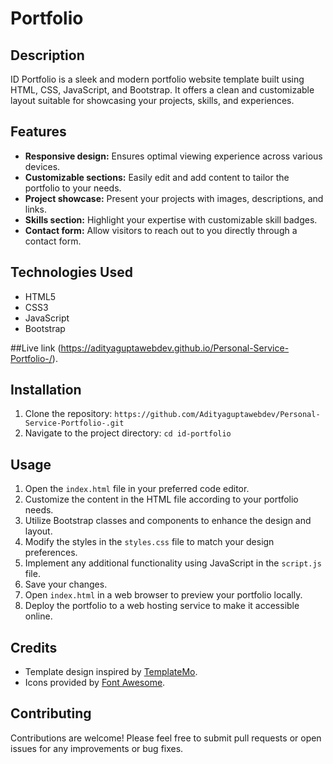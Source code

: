 # Portfolio

## Description
ID Portfolio is a sleek and modern portfolio website template built using HTML, CSS, JavaScript, and Bootstrap. It offers a clean and customizable layout suitable for showcasing your projects, skills, and experiences.

## Features
- **Responsive design:** Ensures optimal viewing experience across various devices.
- **Customizable sections:** Easily edit and add content to tailor the portfolio to your needs.
- **Project showcase:** Present your projects with images, descriptions, and links.
- **Skills section:** Highlight your expertise with customizable skill badges.
- **Contact form:** Allow visitors to reach out to you directly through a contact form.

## Technologies Used
- HTML5
- CSS3
- JavaScript
- Bootstrap

##Live link (https://adityaguptawebdev.github.io/Personal-Service-Portfolio-/). 
## Installation
1. Clone the repository: `https://github.com/Adityaguptawebdev/Personal-Service-Portfolio-.git`
2. Navigate to the project directory: `cd id-portfolio`

## Usage
1. Open the `index.html` file in your preferred code editor.
2. Customize the content in the HTML file according to your portfolio needs.
3. Utilize Bootstrap classes and components to enhance the design and layout.
4. Modify the styles in the `styles.css` file to match your design preferences.
5. Implement any additional functionality using JavaScript in the `script.js` file.
6. Save your changes.
7. Open `index.html` in a web browser to preview your portfolio locally.
8. Deploy the portfolio to a web hosting service to make it accessible online.

## Credits
- Template design inspired by [TemplateMo](https://templatemo.com/).
- Icons provided by [Font Awesome](https://fontawesome.com/).



## Contributing
Contributions are welcome! Please feel free to submit pull requests or open issues for any improvements or bug fixes.
